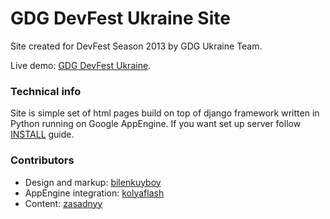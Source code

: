 # GDG DevFest Ukraine Site

Site created for DevFest Season 2013 by GDG Ukraine Team.

Live demo: [GDG DevFest Ukraine](http://devfest.gdg.org.ua/).

### Technical info

Site is simple set of html pages build on top of django framework written in Python running on Google AppEngine. If you want set up server follow [INSTALL](https://github.com/GDG-Ukraine/devfest/blob/master/INSTALL) guide. 


### Contributors
* Design and markup: [bilenkuyboy](https://github.com/bilenkuyboy)
* AppEngine integration: [kolyaflash](https://github.com/kolyaflash)
* Content: [zasadnyy](https://github.com/zasadnyy)

